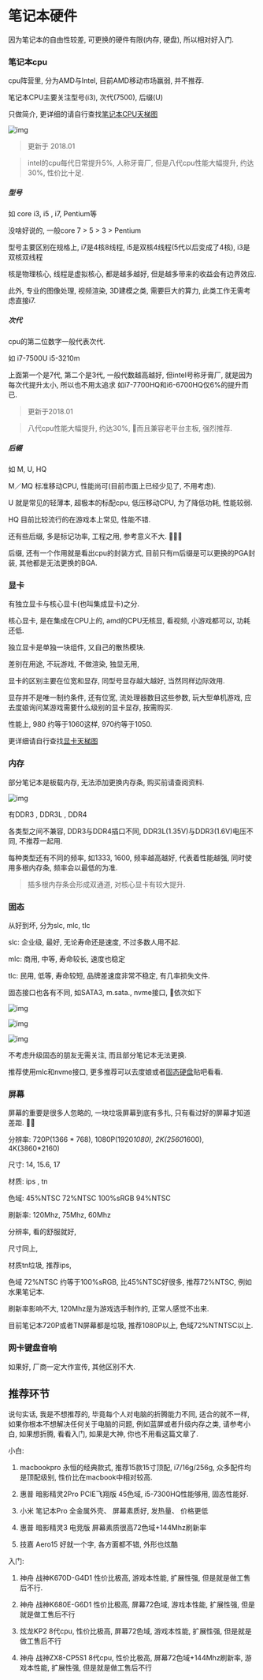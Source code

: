 <!--
Created: Mon Aug 26 2019 15:19:05 GMT+0800 (China Standard Time)
Modified: Mon Aug 26 2019 15:19:05 GMT+0800 (China Standard Time)
-->
# 笔记本硬件

因为笔记本的自由性较差, 可更换的硬件有限(内存, 硬盘), 所以相对好入门. 

### 笔记本cpu

cpu阵营里, 分为AMD与Intel, 目前AMD移动市场赢弱, 并不推荐. 

笔记本CPU主要关注型号(i3), 次代(7500), 后缀(U)

只做简介, 更详细的请自行查找[笔记本CPU天梯图](https://www.baidu.com/s?ie=utf-8&f=8&rsv_bp=0&rsv_idx=1&tn=baidu&wd=%E7%AC%94%E8%AE%B0%E6%9C%ACcpu%E5%A4%A9%E6%A2%AF%E5%9B%BE&rsv_pq=d7bb926f00009de1&rsv_t=5e07XyAGEyXqPDt%2BaipJOVo5%2BmoHdLhbITyx3X%2FmYI3iwKLPBjR5sHAN%2BZM&rqlang=cn&rsv_enter=1&rsv_sug3=12&rsv_sug1=11&rsv_sug7=100)

![img](../img/20171125001.png)

> 更新于 2018.01

> intel的cpu每代日常提升5%, 人称牙膏厂, 但是八代cpu性能大幅提升, 约达30%, 性价比十足. 

##### 型号

如 core i3, i5 , i7, Pentium等

没啥好说的, 一般core 7 > 5 > 3 > Pentium

型号主要区别在规格上, i7是4核8线程, i5是双核4线程(5代以后变成了4核), i3是双核双线程

核是物理核心, 线程是虚拟核心, 都是越多越好, 但是越多带来的收益会有边界效应. 

此外, 专业的图像处理, 视频渲染, 3D建模之类, 需要巨大的算力, 此类工作无需考虑直接i7. 

##### 次代

cpu的第二位数字一般代表次代. 

如 i7-7500U i5-3210m

上面第一个是7代, 第二个是3代, 一般代数越高越好, 但intel号称牙膏厂, 就是因为每次代提升太小, 所以也不用太追求
如i7-7700HQ和i6-6700HQ仅6%的提升而已. 

> 更新于2018.01

> 八代cpu性能大幅提升, 约达30%, 而且兼容老平台主板, 强烈推荐. 

##### 后缀

如 M, U, HQ

M／MQ 标准移动CPU, 性能尚可(目前市面上已经少见了, 不用考虑). 

U 就是常见的轻薄本, 超极本的标配cpu, 低压移动CPU, 为了降低功耗, 性能较弱. 

HQ 目前比较流行的在游戏本上常见, 性能不错. 

还有些后缀, 多是标记功率, 工程之用, 参考意义不大. 

后缀, 还有一个作用就是看出cpu的封装方式, 目前只有m后缀是可以更换的PGA封装, 其他都是无法更换的BGA. 

### 显卡

有独立显卡与核心显卡(也叫集成显卡)之分. 

核心显卡, 是在集成在CPU上的, amd的CPU无核显, 看视频, 小游戏都可以, 功耗还低. 

独立显卡是单独一块组件, 又自己的散热模块. 

差别在用途, 不玩游戏, 不做渲染, 独显无用, 

显卡的区别主要在位宽和显存, 同型号显存越大越好, 当然同样边际效用. 

显存并不是唯一制约条件, 还有位宽, 流处理器数目这些参数, 玩大型单机游戏, 应去度娘询问某游戏需要什么级别的显卡显存, 按需购买. 

性能上, 980 约等于1060这样, 970约等于1050. 

更详细请自行查找[显卡天梯图](https://www.baidu.com/s?ie=utf-8&f=8&rsv_bp=0&rsv_idx=1&tn=baidu&wd=%E6%98%BE%E5%8D%A1%E5%A4%A9%E6%A2%AF%E5%9B%BE&rsv_pq=bf33c61e0000d0eb&rsv_t=a595ALtk%2BzXClRtxRIiojp8gT7EvjHbruKrU5K2E4s7jxRIakPsImqLGO6g&rqlang=cn&rsv_enter=1&rsv_sug3=9&rsv_sug1=16&rsv_sug7=100)

### 内存

部分笔记本是板载内存, 无法添加更换内存条, 购买前请查阅资料. 

![img](../img/20171125002.png)

有DDR3 , DDR3L , DDR4

各类型之间不兼容, DDR3与DDR4插口不同, DDR3L(1.35V)与DDR3(1.6V)电压不同, 不推荐一起用. 

每种类型还有不同的频率, 如1333, 1600, 频率越高越好, 代表着性能越强, 同时使用多根内存条, 频率会以最低的为准. 

> 插多根内存条会形成双通道, 对核心显卡有较大提升. 

### 固态

从好到坏, 分为slc, mlc, tlc

slc: 企业级, 最好, 无论寿命还是速度, 不过多数人用不起. 

mlc: 商用, 中等, 寿命较长, 速度也稳定

tlc: 民用, 低等, 寿命较短, 品牌差速度非常不稳定, 有几率损失文件. 

固态接口也各有不同, 如SATA3, m.sata., nvme接口, 依次如下

![img](../img/20171125003.png)

![img](../img/20171125004.png)

![img](../img/20171125005.png)

不考虑升级固态的朋友无需关注, 而且部分笔记本无法更换. 

推荐使用mlc和nvme接口, 更多推荐可以去度娘或者[固态硬盘](http://tieba.baidu.com/f?kw=%E5%9B%BA%E6%80%81%E7%A1%AC%E7%9B%98)贴吧看看. 

### 屏幕

屏幕的重要是很多人忽略的, 一块垃圾屏幕到底有多扎, 只有看过好的屏幕才知道差距. 

分辨率: 720P(1366 * 768), 1080P(1920*1080), 2K(2560*1600), 4K(3860*2160)

尺寸: 14, 15.6, 17

材质: ips , tn

色域: 45%NTSC 72%NTSC 100%sRGB 94%NTSC

刷新率: 120Mhz, 75Mhz, 60Mhz

分辨率, 看的舒服就好, 

尺寸同上, 

材质tn垃圾, 推荐ips, 

色域 72%NTSC 约等于100%sRGB, 比45%NTSC好很多, 推荐72%NTSC, 例如水果笔记本. 

刷新率影响不大, 120Mhz是为游戏选手制作的, 正常人感觉不出来. 

目前笔记本720P或者TN屏幕都是垃圾, 推荐1080P以上, 色域72%NTNTSC以上. 

### 网卡键盘音响

如果好, 厂商一定大作宣传, 其他区别不大. 

## 推荐环节

说句实话, 我是不想推荐的, 毕竟每个人对电脑的折腾能力不同, 适合的就不一样, 如果你根本不想解决任何关于电脑的问题, 例如蓝屏或者升级内存之类, 请参考小白, 如果想折腾, 看看入门, 如果是大神, 你也不用看这篇文章了. 

小白: 

1. macbookpro 永恒的经典款式, 推荐15款15寸顶配, i7/16g/256g, 众多配件均是顶配级别, 性价比在macbook中相对较高. 

2. 惠普 暗影精灵2Pro PCIE飞翔版  45色域, i5-7300HQ性能够用, 固态性能好. 

3. 小米 笔记本Pro    全金属外壳、 屏幕素质好, 发热量、 价格更低

4. 惠普 暗影精灵3 电竞版   屏幕素质很高72色域+144Mhz刷新率

5. 技嘉 Aero15 好就一个字, 各方面都不错, 外形也炫酷

入门: 

1. 神舟 战神K670D-G4D1 性价比极高, 游戏本性能, 扩展性强, 但是就是做工售后不行. 

2. 神舟 战神K680E-G6D1  性价比极高, 屏幕72色域, 游戏本性能, 扩展性强, 但是就是做工售后不行

3. 炫龙KP2   8代cpu, 性价比极高, 屏幕72色域, 游戏本性能, 扩展性强, 但是就是做工售后不行

4. 神舟 战神ZX8-CP5S1  8代cpu, 性价比极高, 屏幕72色域+144Mhz刷新率, 游戏本性能, 扩展性强, 但是就是做工售后不行

